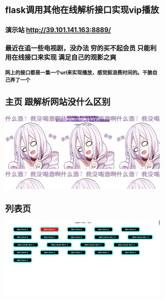 # flask调用其他在线解析接口实现vip播放  

## 演示站 http://39.101.141.163:8889/  

## 最近在追一些电视剧，没办法 穷的买不起会员 只能利用在线接口来实现 满足自己的观影之爽  

### 网上的接口都是一集一个url来实现播放，感觉挺浪费时间的。干脆自己弄了一个  


# 主页 跟解析网站没什么区别  
![avatar](./imga/主页.png)


# 列表页  
![avatar](./imga/列表页.png)
